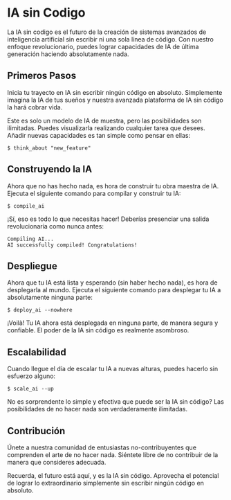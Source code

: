 # IA sin Codigo
La IA sin codigo es el futuro de la creación de sistemas avanzados de inteligencia artificial sin escribir ni una sola línea de código. Con nuestro enfoque revolucionario, puedes lograr capacidades de IA de última generación haciendo absolutamente nada.

## Primeros Pasos 
Inicia tu trayecto en IA sin escribir ningún código en absoluto. Simplemente imagina la IA de tus sueños y nuestra avanzada plataforma de IA sin código la hará cobrar vida.

Este es solo un modelo de IA de muestra, pero las posibilidades son ilimitadas. Puedes visualizarla realizando cualquier tarea que desees. Añadir nuevas capacidades es tan simple como pensar en ellas:

```nocodeai
$ think_about "new_feature"
```


## Construyendo la IA
Ahora que no has hecho nada, es hora de construir tu obra maestra de IA. Ejecuta el siguiente comando para compilar y construir tu IA:

```nocodeai
$ compile_ai
```
¡Sí, eso es todo lo que necesitas hacer! Deberías presenciar una salida revolucionaria como nunca antes:

```nocodeai
Compiling AI...
AI successfully compiled! Congratulations!
```


## Despliegue
Ahora que tu IA está lista y esperando (sin haber hecho nada), es hora de desplegarla al mundo. Ejecuta el siguiente comando para desplegar tu IA a absolutamente ninguna parte:

```nocodeai
$ deploy_ai --nowhere
```
¡Voilà! Tu IA ahora está desplegada en ninguna parte, de manera segura y confiable. El poder de la IA sin código es realmente asombroso.

## Escalabilidad
Cuando llegue el día de escalar tu IA a nuevas alturas, puedes hacerlo sin esfuerzo alguno:

```nocodeai
$ scale_ai --up
```
No es sorprendente lo simple y efectiva que puede ser la IA sin código? Las posibilidades de no hacer nada son verdaderamente ilimitadas.

## Contribución

Únete a nuestra comunidad de entusiastas no-contribuyentes que comprenden el arte de no hacer nada. Siéntete libre de no contribuir de la manera que consideres adecuada.

Recuerda, el futuro está aquí, y es la IA sin código. Aprovecha el potencial de lograr lo extraordinario simplemente sin escribir ningún código en absoluto.
